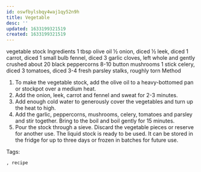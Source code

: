 ```yaml
---
id: oswfbylsbqy4waj1qy52n9h
title: Vegetable
desc: ''
updated: 1633199321519
created: 1633199321519
---
```


vegetable stock
Ingredients
1 tbsp olive oil
½ onion, diced
½ leek, diced
1 carrot, diced
1 small bulb fennel, diced
3 garlic cloves, left whole and gently crushed
about 20 black peppercorns
8-10 button mushrooms
1 stick celery, diced
3 tomatoes, diced
3-4 fresh parsley stalks, roughly torn
Method
1. To make the vegetable stock, add the olive oil to a heavy-bottomed pan or stockpot over a medium heat.
2. Add the onion, leek, carrot and fennel and sweat for 2-3 minutes.
3. Add enough cold water to generously cover the vegetables and turn up the heat to high.
4. Add the garlic, peppercorns, mushrooms, celery, tomatoes and parsley and stir together. Bring to the boil and boil gently for 15 minutes.
5. Pour the stock through a sieve. Discard the vegetable pieces or reserve for another use. The liquid stock is ready to be used. It can be stored in the fridge for up to three days or frozen in batches for future use.

Tags:
  
    , recipe

